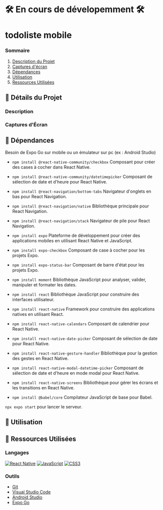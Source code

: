 # 🛠 En cours de dévelopemment 🛠

# todoliste mobile

### Sommaire

1. [Description du Projet](#description)
2. [Captures d'écran](#captures-décran)
3. [Dépendances](#Dépendances)
4. [Utilisation](#Utilisation)
5. [Ressources Utilisées](#langages)

## 📌 Détails du Projet

### Description

### Captures d'Écran

## 📌 Dépendances

Besoin de Expo Go sur mobile ou un émulateur sur pc (ex : Android Studio)

- <code>npm install @react-native-community/checkbox</code> Composant pour créer des cases à cocher dans React Native.
    
- <code>npm install @react-native-community/datetimepicker</code> Composant de sélection de date et d'heure pour React Native.

- <code>npm install @react-navigation/bottom-tabs</code> Navigateur d'onglets en bas pour React Navigation.

- <code>npm install @react-navigation/native</code> Bibliothèque principale pour React Navigation.
    
- <code>npm install @react-navigation/stack</code> Navigateur de pile pour React Navigation.

- <code>npm install expo</code> Plateforme de développement pour créer des applications mobiles en utilisant React Native et JavaScript.

- <code>npm install expo-checkbox</code> Composant de case à cocher pour les projets Expo.

- <code>npm install expo-status-bar</code> Composant de barre d'état pour les projets Expo.

- <code>npm install moment</code> Bibliothèque JavaScript pour analyser, valider, manipuler et formater les dates.

-  <code>npm install react</code> Bibliothèque JavaScript pour construire des interfaces utilisateur.

- <code>npm install react-native</code> Framework pour construire des applications natives en utilisant React.

- <code>npm install react-native-calendars</code> Composant de calendrier pour React Native.

- <code>npm install react-native-date-picker</code> Composant de sélection de date pour React Native.

- <code>npm install react-native-gesture-handler</code> Bibliothèque pour la gestion des gestes en React Native.

- <code>npm install react-native-modal-datetime-picker</code> Composant de sélection de date et d'heure en mode modal pour React Native.

- <code>npm install react-native-screens</code> Bibliothèque pour gérer les écrans et les transitions en React Native.

- <code>npm install @babel/core</code> Compilateur JavaScript de base pour Babel.

<code>npx expo start</code> pour lancer le serveur.

## 📌 Utilisation

## 📌 Ressources Utilisées

### Langages

[![React Native](https://img.shields.io/badge/React_Native-%2361DAFB.svg?style=flat-square&logo=react&logoColor=white)](https://reactnative.dev/)
[![JavaScript](https://img.shields.io/badge/JavaScript-%23F7DF1E.svg?style=flat-square&logo=javascript&logoColor=black)](https://www.javascript.com/)
[![CSS3](https://img.shields.io/badge/CSS3-%231572B6.svg?style=flat-square&logo=css3&logoColor=white)](https://www.w3.org/Style/CSS/)

### Outils

- [Git](https://git-scm.com/)
- [Visual Studio Code](https://code.visualstudio.com/)
- [Android Studio](https://developer.android.com/studio?hl=fr)
- [Expo Go](https://expo.dev/go) 



